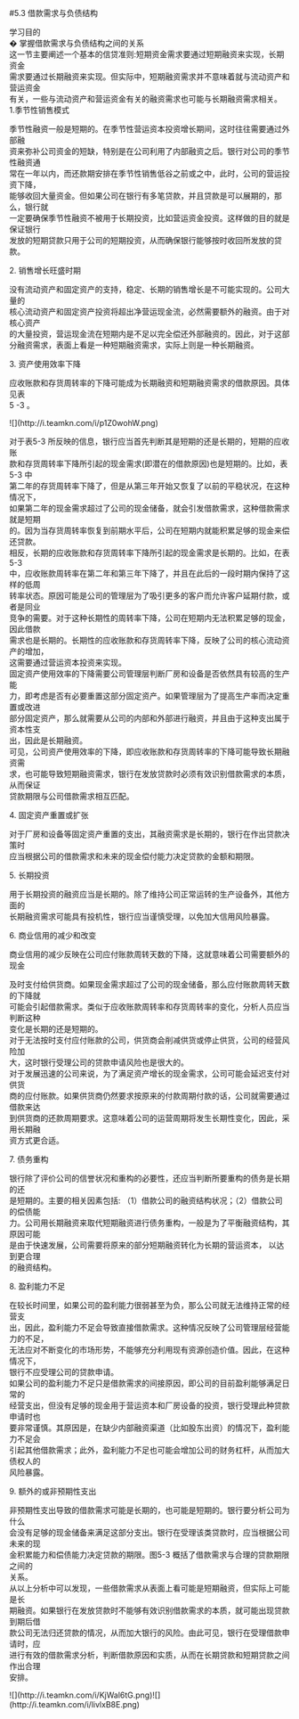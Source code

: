 #5.3 借款需求与负债结构
<p>学习目的 <br />
�   掌握借款需求与负债结构之间的关系 <br />
这一节主要阐述一个基本的信贷准则:短期资金需求要通过短期融资来实现，长期资金 <br />
需求要通过长期融资来实现。但实际中，短期融资需求并不意味着就与流动资产和营运资金 <br />
有关，一些与流动资产和营运资金有关的融资需求也可能与长期融资需求相关。 <br />
1.季节性销售模式</p>
    <p>季节性融资一般是短期的。在季节性营运资本投资增长期间，这时往往需要通过外部融 <br />
      资来弥补公司资金的短缺，特别是在公司利用了内部融资之后。银行对公司的季节性融资通 <br />
      常在一年以内，而还款期安排在季节性销售低谷之前或之中，此时，公司的营运投资下降， <br />
      能够收回大量资金。但如果公司在银行有多笔贷款，并且贷款是可以展期的，那么，银行就 <br />
      一定要确保季节性融资不被用于长期投资，比如营运资金投资。这样做的目的就是保证银行 <br />
      发放的短期贷款只用于公司的短期投资，从而确保银行能够按时收回所发放的贷款。 <br />
    </p>
    <p>2. 销售增长旺盛时期</p>
    <p>没有流动资产和固定资产的支持，稳定、长期的销售增长是不可能实现的。公司大量的 <br />
      核心流动资产和固定资产投资将超出净营运现金流，必然需要额外的融资。由于对核心资产 <br />
    的大量投资，营运现金流在短期内是不足以完全偿还外部融资的。因此，对于这部分融资需求，表面上看是一种短期融资需求，实际上则是一种长期融资。</p>
    <p>3. 资产使用效率下降</p>
    <p>应收账款和存货周转率的下降可能成为长期融资和短期融资需求的借款原因。具体见表 <br />
    5 -3 。</p>
    <p>![](http://i.teamkn.com/i/p1Z0wohW.png)</p>
    <p>对于表5-3 所反映的信息，银行应当首先判断其是短期的还是长期的，短期的应收账 <br />
      款和存货周转率下降所引起的现金需求(即潜在的借款原因)也是短期的。比如，表5-3 中 <br />
      第二年的存货周转率下降了，但是从第三年开始又恢复了以前的平稳状况，在这种情况下， <br />
      如果第二年的现金需求超过了公司的现金储备，就会引发借款需求，这种借款需求就是短期 <br />
      的。因为当存货周转率恢复到前期水平后，公司在短期内就能积累足够的现金来偿还贷款。 <br />
相反，长期的应收账款和存货周转率下降所引起的现金需求是长期的。比如，在表5-3 <br />
中，应收账款周转率在第二年和第三年下降了，并且在此后的一段时期内保持了这样的低周 <br />
转率状态。原因可能是公司的管理层为了吸引更多的客户而允许客户延期付款，或者是同业 <br />
竞争的需要。对于这种长期性的周转率下降，公司在短期内无法积累足够的现金，因此借款 <br />
需求也是长期的。长期性的应收账款和存货周转率下降，反映了公司的核心流动资产的增加， <br />
这需要通过营运资本投资来实现。 <br />
固定资产使用效率的下降需要公司管理层判断厂房和设备是否依然具有较高的生产能 <br />
力，即考虑是否有必要重置这部分固定资产。如果管理层为了提高生产率而决定重置或改进 <br />
部分固定资产，那么就需要从公司的内部和外部进行融资，并且由于这种支出属于资本性支 <br />
出，因此是长期融资。 <br />
可见，公司资产使用效率的下降，即应收账款和存货周转率的下降可能导致长期融资需 <br />
求，也可能导致短期融资需求，银行在发放贷款时必须有效识别借款需求的本质，从而保证 <br />
贷款期限与公司借款需求相互匹配。 </p>
    <p>4. 固定资产重置或扩张</p>
    <p>对于厂房和设备等固定资产重置的支出，其融资需求是长期的，银行在作出贷款决策时 <br />
    应当根据公司的借款需求和未来的现金偿付能力决定贷款的金额和期限。</p>
    <p>5. 长期投资</p>
    <p>用于长期投资的融资应当是长期的。除了维持公司正常运转的生产设备外，其他方面的 <br />
    长期融资需求可能具有投机性，银行应当谨慎受理，以免加大信用风险暴露。</p>
    <p> 6. 商业信用的减少和改变 </p>
    <p> 商业信用的减少反映在公司应付账款周转天数的下降，这就意味着公司需要额外的现金</p>
    <p>及时支付给供货商。如果现金需求超过了公司的现金储备，那么应付账款周转天数的下降就 <br />
      可能会引起借款需求。类似于应收账款周转率和存货周转率的变化，分析人员应当判断这种 <br />
      变化是长期的还是短期的。 <br />
对于无法按时支付应付账款的公司，供货商会削减供货或停止供货，公司的经营风险加 <br />
大，这时银行受理公司的贷款申请风险也是很大的。 <br />
对于发展迅速的公司来说，为了满足资产增长的现金需求，公司可能会延迟支付对供货 <br />
商的应付账款。如果供货商仍然要求按原来的付款周期付款的话，公司就需要通过借款来达 <br />
到供货商的还款周期要求。这意味着公司的运营周期将发生长期性变化，因此，采用长期融 <br />
资方式更合适。</p>
    <p>7. 债务重构 </p>
    <p>银行除了评价公司的信誉状况和重构的必要性，还应当判断所要重构的债务是长期的还 <br />
      是短期的。主要的相关因素包括: （1）借款公司的融资结构状况；（2）借款公司的偿债能 <br />
      力。公司用长期融资来取代短期融资进行债务重构，一般是为了平衡融资结构，其原因可能 <br />
      是由于快速发展，公司需要将原来的部分短期融资转化为长期的营运资本， 以达到更合理 <br />
    的融资结构。</p>
    <p>8. 盈利能力不足</p>
    <p>在较长时间里，如果公司的盈利能力很弱甚至为负，那么公司就无法维持正常的经营支 <br />
      出，因此，盈利能力不足会导致直接借款需求。这种情况反映了公司管理层经营能力的不足， <br />
      无法应对不断变化的市场形势，不能够充分利用现有资源创造价值。因此，在这种情况下， <br />
      银行不应受理公司的贷款申请。 <br />
如果公司的盈利能力不足只是借款需求的间接原因，即公司的目前盈利能够满足日常的 <br />
经营支出，但没有足够的现金用于营运资本和厂房设备的投资，银行受理此种贷款申请时也 <br />
要非常谨慎。其原因是，在缺少内部融资渠道（比如股东出资）的情况下，盈利能力不足会 <br />
引起其他借款需求；此外，盈利能力不足也可能会增加公司的财务杠杆，从而加大债权人的 <br />
风险暴露。 <br />
    </p>
    <p>9. 额外的或非预期性支出</p>
    <p>非预期性支出导致的借款需求可能是长期的，也可能是短期的。银行要分析公司为什么 <br />
      会没有足够的现金储备来满足这部分支出。银行在受理该类贷款时，应当根据公司未来的现 <br />
      金积累能力和偿债能力决定贷款的期限。图5-3 概括了借款需求与合理的贷款期限之间的 <br />
      关系。 <br />
从以上分析中可以发现，一些借款需求从表面上看可能是短期融资，但实际上可能是长 <br />
期融资。如果银行在发放贷款时不能够有效识别借款需求的本质，就可能出现贷款到期后借 <br />
款公司无法归还贷款的情况，从而加大银行的风险。由此可见，银行在受理借款申请时，应 <br />
进行有效的借款需求分析，判断借款原因和实质，从而在长期贷款和短期贷款之间作出合理 <br />
安排。</p>
    <p>![](http://i.teamkn.com/i/KjWal6tG.png)![](http://i.teamkn.com/i/livlxB8E.png) </p>
